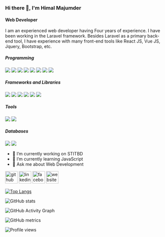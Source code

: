 ### Hi there 👋, I'm Himal Majumder
#### Web Developer 

I am an experienced web developer having Four years of experience. I have been working in the Laravel framework. Besides Laravel as a primary back-end tool, I have experience with many front-end tools like React JS, Vue JS, Jquery,  Bootstrap,  etc.  
 

##### Programming

<p>
 <img src="https://img.shields.io/badge/PHP-777BB4?style=for-the-badge&logo=php&logoColor=white" /> 
 <img src="https://img.shields.io/badge/JavaScript-323330?style=for-the-badge&logo=javascript&logoColor=F7DF1E" />
 
 
  <img src="https://img.shields.io/badge/HTML5-E34F26?style=for-the-badge&logo=html5&logoColor=white" />
  <img src="https://img.shields.io/badge/CSS3-1572B6?style=for-the-badge&logo=css3&logoColor=white" />
 
  <img src="https://img.shields.io/badge/Python-3776AB?style=for-the-badge&logo=python&logoColor=white" />
  <img src="https://img.shields.io/badge/json-5E5C5C?style=for-the-badge&logo=json&logoColor=white" /> 
  <img src="https://img.shields.io/badge/C-00599C?style=for-the-badge&logo=c&logoColor=white" />
  <img src="https://img.shields.io/badge/C%2B%2B-00599C?style=for-the-badge&logo=c%2B%2B&logoColor=white" />
    
  
</p>

##### Frameworks and Libraries

<p> 
  <img src="https://img.shields.io/badge/Laravel-FF2D20?style=for-the-badge&logo=laravel&logoColor=white" />
  <img src="https://img.shields.io/badge/React-20232A?style=for-the-badge&logo=react&logoColor=61DAFB" />
  <img src="https://img.shields.io/badge/Bootstrap-563D7C?style=for-the-badge&logo=bootstrap&logoColor=white" />
  <img src="https://img.shields.io/badge/jQuery-0769AD?style=for-the-badge&logo=jquery&logoColor=white" /> 
  <img src="https://img.shields.io/badge/Vue.js-35495E?style=for-the-badge&logo=vuedotjs&logoColor=4FC08D" />
   <!--
     <img src="https://img.shields.io/badge/Node.js-339933?style=for-the-badge&logo=nodedotjs&logoColor=white" /> 
   -->
  <img src="https://img.shields.io/badge/next.js-000000?style=for-the-badge&logo=nextdotjs&logoColor=white" />
</p>

##### Tools

<p>
<img src="https://img.shields.io/badge/Xcode-007ACC?style=flat-square&logo=Xcode&logoColor=white" />
  <img src="https://img.shields.io/badge/sublime_text-%23575757.svg?&style=for-the-badge&logo=sublime-text&logoColor=important" />    
</p>

##### Databases

<p>
  <img src="https://img.shields.io/badge/MySQL-00000F?style=for-the-badge&logo=mysql&logoColor=white" /> 
  <img src="https://img.shields.io/badge/MongoDB-4EA94B?style=for-the-badge&logo=mongodb&logoColor=white" /> 
 
</p>

- 🔭 I’m currently working on STITBD 
- 🌱 I’m currently learning JavaScript 
- 💬 Ask me about Web Development 


[<img src='https://cdn.jsdelivr.net/npm/simple-icons@3.0.1/icons/github.svg' alt='github' height='40'>](https://github.com/himal51)  [<img src='https://cdn.jsdelivr.net/npm/simple-icons@3.0.1/icons/linkedin.svg' alt='linkedin' height='40'>](https://www.linkedin.com/in/himal-majumder-9286aa194/)  [<img src='https://cdn.jsdelivr.net/npm/simple-icons@3.0.1/icons/facebook.svg' alt='facebook' height='40'>](https://www.facebook.com/himal.majumder)  [<img src='https://cdn.jsdelivr.net/npm/simple-icons@3.0.1/icons/icloud.svg' alt='website' height='40'>](http://himalmajumder.xyz)  

[![Top Langs](https://github-readme-stats.vercel.app/api/top-langs/?username=himal51)](https://github.com/anuraghazra/github-readme-stats)

![GitHub stats](https://github-readme-stats.vercel.app/api?username=himal51&show_icons=true&count_private=true)  

![GitHub Activity Graph](https://activity-graph.herokuapp.com/graph?username=himal51)  

![GitHub metrics](https://metrics.lecoq.io/himal51)  

![Profile views](https://gpvc.arturio.dev/himal51)  
